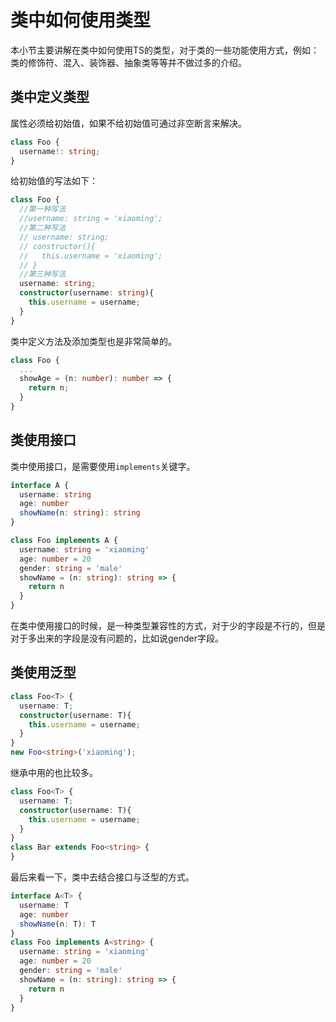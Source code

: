 # 类中如何使用类型

本小节主要讲解在类中如何使用TS的类型，对于类的一些功能使用方式，例如：类的修饰符、混入、装饰器、抽象类等等并不做过多的介绍。

## 类中定义类型

属性必须给初始值，如果不给初始值可通过非空断言来解决。

```typescript
class Foo {
  username!: string;
}
```

给初始值的写法如下：

```typescript
class Foo {
  //第一种写法
  //username: string = 'xiaoming';
  //第二种写法
  // username: string;
  // constructor(){
  //   this.username = 'xiaoming';
  // }
  //第三种写法
  username: string;
  constructor(username: string){
    this.username = username;
  }
}
```

类中定义方法及添加类型也是非常简单的。

```typescript
class Foo {
  ...
  showAge = (n: number): number => {
    return n;
  }
}
```

## 类使用接口

类中使用接口，是需要使用`implements`关键字。

```typescript
interface A {
  username: string
  age: number
  showName(n: string): string
}

class Foo implements A {
  username: string = 'xiaoming'
  age: number = 20
  gender: string = 'male'  
  showName = (n: string): string => {
    return n
  }
}
```

在类中使用接口的时候，是一种类型兼容性的方式，对于少的字段是不行的，但是对于多出来的字段是没有问题的，比如说gender字段。

## 类使用泛型

```typescript
class Foo<T> {
  username: T;
  constructor(username: T){
    this.username = username;
  }
}
new Foo<string>('xiaoming');
```

继承中用的也比较多。

```typescript
class Foo<T> {
  username: T;
  constructor(username: T){
    this.username = username;
  }
}
class Bar extends Foo<string> {
}
```

最后来看一下，类中去结合接口与泛型的方式。

```typescript
interface A<T> {
  username: T
  age: number
  showName(n: T): T
}
class Foo implements A<string> {
  username: string = 'xiaoming'
  age: number = 20
  gender: string = 'male'
  showName = (n: string): string => {
    return n
  }
}
```
